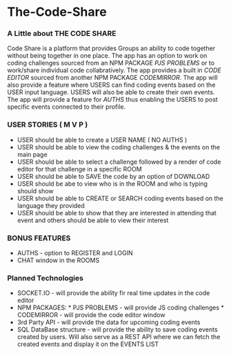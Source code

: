 # The-Code-Share

### A Little about THE CODE SHARE
Code Share is a platform that provides Groups an ability to code together without being together in one place. The app has an option to work on coding challenges sourced from an NPM PACKAGE _PJS PROBLEMS_ or to work/share individual code collabratively. The app provides a built in _CODE EDITOR_ sourced from another NPM PACKAGE _CODEMIRROR_. The app will also provide a feature where USERS can find coding events based on the USER input language. USERS will also be able to create their own events. The app will provide a feature for _AUTHS_ thus enabling the USERS to post specific events connected to their profile. 

### USER STORIES ( M V P )
  *  USER should be able to create a USER NAME ( NO AUTHS )
  *  USER should be able to view the coding challenges & the events on the main page
  *  USER should be able to select a challenge followed by a render of code editor for that challenge in a specific ROOM
  *  USER should be able to SAVE the code by an option of DOWNLOAD
  *  USER should be abe to view who is in the ROOM and who is typing should show
  *  USER should be able to CREATE or SEARCH coding events based on the language they provided
  *  USER should be able to show that they are interested in attending that event and others should be able to view their interest
  
### BONUS FEATURES
  *  AUTHS - option to REGISTER and LOGIN
  *  CHAT window in the ROOMS
  
### Planned Technologies
  *  SOCKET.IO - will provide the ability fir real time updates in the code editor
  *  NPM PACKAGES:
    *  PJS PROBLEMS - will provide JS coding challenges
    *  CODEMIRROR  - will provide the code editor window
  *  3rd Party API - will provide the data for upcoming coding events
  *  SQL DataBase structure - will provide the ability to save coding events created by users. Will also serve as a REST API where we can fetch the created events and display it on the EVENTS LIST
